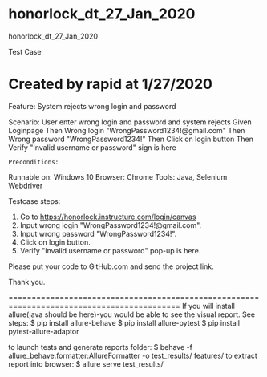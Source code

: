 # honorlock_dt_27_Jan_2020
honorlock_dt_27_Jan_2020

Test Case

# Created by rapid at 1/27/2020
Feature: System rejects wrong login and password

  Scenario: User enter wrong login and password and system rejects
    Given Loginpage
    Then Wrong login "WrongPassword1234!@gmail.com"
    Then Wrong password "WrongPassword1234!"
    Then Click on login button
    Then Verify "Invalid username or password" sign is here
	
	Preconditions:
Runnable on: Windows 10
Browser: Chrome
Tools: Java, Selenium Webdriver

Testcase steps:
1.	Go to https://honorlock.instructure.com/login/canvas
2.	Input wrong login "WrongPassword1234!@gmail.com".
3.	Input wrong password "WrongPassword1234!".
4.	Click on login button.
5.	Verify "Invalid username or password" pop-up is here.

Please put your code to GitHub.com and send the project link.

Thank you.

===========================================================================================
If you will install allure(java should be here)-you would be able to see the visual report. 
See steps:
$ pip install allure-behave
$ pip install allure-pytest
$ pip install pytest-allure-adaptor

to launch tests and generate reports folder: 
$ behave -f allure_behave.formatter:AllureFormatter -o test_results/ features/
to extract report into browser: 
$ allure serve test_results/
